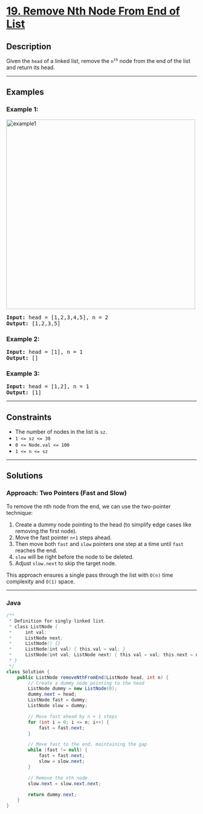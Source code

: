 # [19. Remove Nth Node From End of List](https://leetcode.com/problems/remove-nth-node-from-end-of-list)

## Description

<!-- description:start -->

<p>Given the <code>head</code> of a linked list, remove the <code>n<sup>th</sup></code> node from the end of the list and return its head.</p>

<!-- description:end -->

---

## Examples

### Example 1:
<img alt="example1" src="https://assets.leetcode.com/uploads/2020/10/03/remove_ex1.jpg" style="width: 500px;" />
<pre>
<strong>Input:</strong> head = [1,2,3,4,5], n = 2
<strong>Output:</strong> [1,2,3,5]
</pre>

### Example 2:
<pre>
<strong>Input:</strong> head = [1], n = 1
<strong>Output:</strong> []
</pre>

### Example 3:
<pre>
<strong>Input:</strong> head = [1,2], n = 1
<strong>Output:</strong> [1]
</pre>

---

## Constraints

- The number of nodes in the list is `sz`.
- `1 <= sz <= 30`
- `0 <= Node.val <= 100`
- `1 <= n <= sz`

---

## Solutions

### Approach: Two Pointers (Fast and Slow)

To remove the nth node from the end, we can use the two-pointer technique:

1. Create a dummy node pointing to the head (to simplify edge cases like removing the first node).
2. Move the fast pointer `n+1` steps ahead.
3. Then move both `fast` and `slow` pointers one step at a time until `fast` reaches the end.
4. `slow` will be right before the node to be deleted.
5. Adjust `slow.next` to skip the target node.

This approach ensures a single pass through the list with `O(n)` time complexity and `O(1)` space.

---

### Java

```java
/**
 * Definition for singly-linked list.
 * class ListNode {
 *     int val;
 *     ListNode next;
 *     ListNode() {}
 *     ListNode(int val) { this.val = val; }
 *     ListNode(int val, ListNode next) { this.val = val; this.next = next; }
 * }
 */
class Solution {
    public ListNode removeNthFromEnd(ListNode head, int n) {
        // Create a dummy node pointing to the head
        ListNode dummy = new ListNode(0);
        dummy.next = head;
        ListNode fast = dummy;
        ListNode slow = dummy;

        // Move fast ahead by n + 1 steps
        for (int i = 0; i <= n; i++) {
            fast = fast.next;
        }

        // Move fast to the end, maintaining the gap
        while (fast != null) {
            fast = fast.next;
            slow = slow.next;
        }

        // Remove the nth node
        slow.next = slow.next.next;

        return dummy.next;
    }
}
